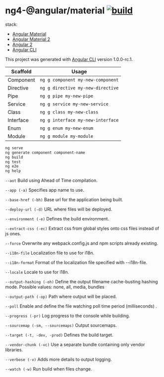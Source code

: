 # ng4-@angular/material [![build](https://travis-ci.org/daggerok/angular2.svg?branch=ng4-@angular/material)](https://travis-ci.org/daggerok/angular2)

stack:
- [Angular Material](https://material.angularjs.org/latest/api/)
- [Angular Material 2](https://material.angular.io/)
- [Angular 2](https://angular.io/)
- [Angular CLI](https://github.com/angular/angular-cli)

This project was generated with [Angular CLI](https://github.com/angular/angular-cli) version 1.0.0-rc.1.

Scaffold  | Usage
---       | ---
Component | `ng g component my-new-component`
Directive | `ng g directive my-new-directive`
Pipe      | `ng g pipe my-new-pipe`
Service   | `ng g service my-new-service`
Class     | `ng g class my-new-class`
Interface | `ng g interface my-new-interface`
Enum      | `ng g enum my-new-enum`
Module    | `ng g module my-module`

```bash
ng serve
ng generate component component-name
ng build
ng test
ng e2e
ng help
```

`--aot` Build using Ahead of Time compilation.

`--app (-a)` Specifies app name to use.

`--base-href (-bh)` Base url for the application being built.

`--deploy-url (-d)` URL where files will be deployed.

`--environment (-e)` Defines the build environment.

`--extract-css (-ec)` Extract css from global styles onto css files instead of js ones.

`--force` Overwrite any webpack.config.js and npm scripts already existing.

`--i18n-file` Localization file to use for i18n.

`--i18n-format` Format of the localization file specified with --i18n-file.

`--locale` Locale to use for i18n.

`--output-hashing (-oh)` Define the output filename cache-busting hashing mode. Possible values: none, all, media, bundles

`--output-path (-op)` Path where output will be placed.

`--poll` Enable and define the file watching poll time period (milliseconds) .

`--progress (-pr)` Log progress to the console while building.

`--sourcemap (-sm, --sourcemaps)` Output sourcemaps.

`--target (-t, -dev, -prod)` Defines the build target.

`--vendor-chunk (-vc)` Use a separate bundle containing only vendor libraries.

`--verbose (-v)` Adds more details to output logging.

`--watch (-w)` Run build when files change.
